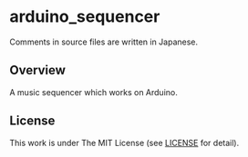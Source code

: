 # arduino_sequencer
Comments in source files are written in Japanese.
## Overview
A music sequencer which works on Arduino.
## License
This work is under The MIT License (see [LICENSE](./LICENSE) for detail).
